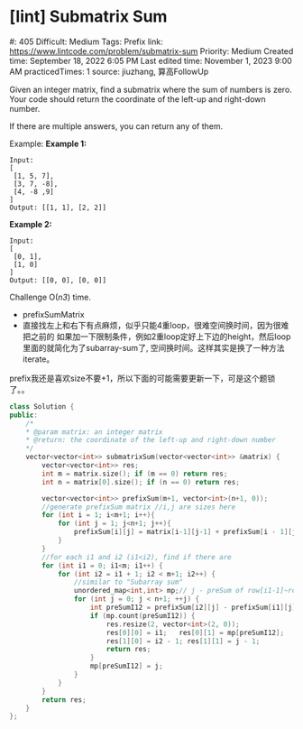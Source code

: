 # [lint] Submatrix Sum

#: 405
Difficult: Medium
Tags: Prefix
link: https://www.lintcode.com/problem/submatrix-sum
Priority: Medium
Created time: September 18, 2022 6:05 PM
Last edited time: November 1, 2023 9:00 AM
practicedTimes: 1
source: jiuzhang, 算高FollowUp

Given an integer matrix, find a submatrix where the sum of numbers is zero. Your code should return the coordinate of the left-up and right-down number.

If there are multiple answers, you can return any of them.

Example:
**Example 1:**

```
Input:
[
 [1, 5, 7],
 [3, 7, -8],
 [4, -8 ,9]
]
Output: [[1, 1], [2, 2]]

```

**Example 2:**

```
Input:
[
 [0, 1],
 [1, 0]
]
Output: [[0, 0], [0, 0]]

```

Challenge
O(*n3*) time.

- prefixSumMatrix
- 直接找左上和右下有点麻烦，似乎只能4重loop，很难空间换时间，因为很难把之前的
如果加一下限制条件，例如2重loop定好上下边的height，然后loop里面的就简化为了subarray-sum了, 空间换时间。这样其实是换了一种方法iterate。

prefix我还是喜欢size不要+1，所以下面的可能需要更新一下，可是这个题锁了。。

```cpp
class Solution {
public:
	/*
	* @param matrix: an integer matrix
	* @return: the coordinate of the left-up and right-down number
	*/
	vector<vector<int>> submatrixSum(vector<vector<int>> &matrix) {
		vector<vector<int>> res;
		int m = matrix.size(); if (m == 0) return res;
		int n = matrix[0].size(); if (n == 0) return res;

		vector<vector<int>> prefixSum(m+1, vector<int>(n+1, 0));
		//generate prefixSum matrix //i,j are sizes here
		for (int i = 1; i<m+1; i++){
			for (int j = 1; j<n+1; j++){
				prefixSum[i][j] = matrix[i-1][j-1] + prefixSum[i - 1][j] + prefixSum[i][j - 1] - prefixSum[i - 1][j - 1];
			}
		}
		//for each i1 and i2 (i1<i2), find if there are
		for (int i1 = 0; i1<m; i1++) {
			for (int i2 = i1 + 1; i2 < m+1; i2++) {
				//similar to "Subarray sum"
				unordered_map<int,int> mp;// j - preSum of row[i1-1]~row[i2-1]
				for (int j = 0; j < n+1; ++j) {
					int preSumI12 = prefixSum[i2][j] - prefixSum[i1][j];
					if (mp.count(preSumI12)) {
						res.resize(2, vector<int>(2, 0));
						res[0][0] = i1;   res[0][1] = mp[preSumI12];
						res[1][0] = i2 - 1; res[1][1] = j - 1;
						return res;
					}
					mp[preSumI12] = j;
				}
			}
		}
		return res;
	}
};
```